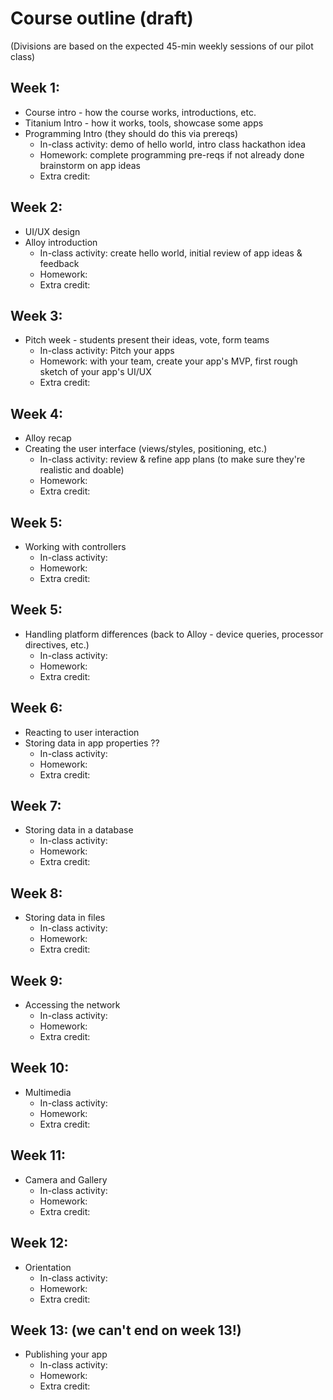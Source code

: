 # Course outline (draft)

(Divisions are based on the expected 45-min weekly sessions of our pilot class)

## Week 1:

* Course intro - how the course works, introductions, etc.
* Titanium Intro - how it works, tools, showcase some apps
* Programming Intro (they should do this via prereqs)
    * In-class activity: demo of hello world, intro class hackathon idea
    * Homework: complete programming pre-reqs if not already done brainstorm on app ideas
    * Extra credit: 

## Week 2:

* UI/UX design
* Alloy introduction
    * In-class activity: create hello world, initial review of app ideas & feedback
    * Homework: 
    * Extra credit: 

## Week 3:

* Pitch week - students present their ideas, vote, form teams
    * In-class activity: Pitch your apps 
    * Homework: with your team, create your app's MVP, first rough sketch of your app's UI/UX
    * Extra credit: 

## Week 4:

* Alloy recap
* Creating the user interface (views/styles, positioning, etc.)
    * In-class activity: review & refine app plans (to make sure they're realistic and doable)
    * Homework: 
    * Extra credit: 

## Week 5:

* Working with controllers
    * In-class activity: 
    * Homework: 
    * Extra credit: 

## Week 5:

* Handling platform differences (back to Alloy - device queries, processor directives, etc.)
    * In-class activity: 
    * Homework: 
    * Extra credit: 

## Week 6:

* Reacting to user interaction
* Storing data in app properties ??
    * In-class activity: 
    * Homework: 
    * Extra credit: 

## Week 7:

* Storing data in a database
    * In-class activity: 
    * Homework: 
    * Extra credit: 

## Week 8:

* Storing data in files
    * In-class activity: 
    * Homework: 
    * Extra credit: 

## Week 9:

* Accessing the network
    * In-class activity: 
    * Homework: 
    * Extra credit: 

## Week 10:

* Multimedia
    * In-class activity: 
    * Homework: 
    * Extra credit: 

## Week 11:

* Camera and Gallery
    * In-class activity: 
    * Homework: 
    * Extra credit: 

## Week 12:

* Orientation
    * In-class activity: 
    * Homework: 
    * Extra credit: 

## Week 13: (we can't end on week 13!)

* Publishing your app
    * In-class activity: 
    * Homework: 
    * Extra credit: 



